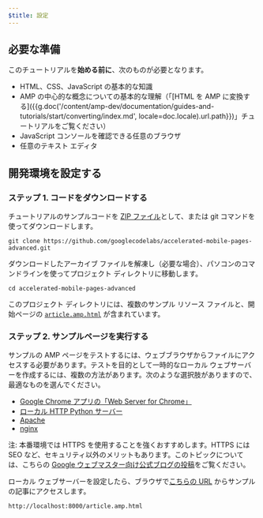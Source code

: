```yaml
---
$title: 設定
---
```


## 必要な準備

このチュートリアルを**始める前に**、次のものが必要となります。

- HTML、CSS、JavaScript の基本的な知識
- AMP の中心的な概念についての基本的な理解（「[HTML を AMP に変換する]({{g.doc('/content/amp-dev/documentation/guides-and-tutorials/start/converting/index.md', locale=doc.locale).url.path}})」チュートリアルをご覧ください）
- JavaScript コンソールを確認できる任意のブラウザ
- 任意のテキスト エディタ

## 開発環境を設定する

### ステップ 1. コードをダウンロードする

チュートリアルのサンプルコードを [ZIP ファイル](https://github.com/googlecodelabs/accelerated-mobile-pages-advanced/archive/master.zip)として、または git コマンドを使ってダウンロードします。

```shell
git clone https://github.com/googlecodelabs/accelerated-mobile-pages-advanced.git
```

ダウンロードしたアーカイブ ファイルを解凍し（必要な場合）、パソコンのコマンドラインを使ってプロジェクト ディレクトリに移動します。

```shell
cd accelerated-mobile-pages-advanced
```

このプロジェクト ディレクトリには、複数のサンプル リソース ファイルと、開始ページの [`article.amp.html`](https://github.com/googlecodelabs/accelerated-mobile-pages-advanced/blob/master/article.amp.html) が含まれています。

### ステップ 2. サンプルページを実行する

サンプルの AMP ページをテストするには、ウェブブラウザからファイルにアクセスする必要があります。テストを目的として一時的なローカル ウェブサーバーを作成するには、複数の方法があります。次のような選択肢がありますので、最適なものを選んでください。

- [Google Chrome アプリの「Web Server for Chrome」](https://chrome.google.com/webstore/detail/web-server-for-chrome/ofhbbkphhbklhfoeikjpcbhemlocgigb)
- [ローカル HTTP Python サーバー](https://developer.mozilla.org/en-US/docs/Learn/Common_questions/set_up_a_local_testing_server#Running_a_simple_local_HTTP_server)
- [Apache](https://httpd.apache.org/docs/2.4/getting-started.html)
- [nginx](http://nginx.org/)

注: 本番環境では HTTPS を使用することを強くおすすめします。HTTPS には SEO など、セキュリティ以外のメリットもあります。このトピックについては、こちらの [Google ウェブマスター向け公式ブログの投稿](https://webmasters.googleblog.com/2014/08/https-as-ranking-signal.html)をご覧ください。

ローカル ウェブサーバーを設定したら、ブラウザで[こちらの URL](http://localhost:8000/article.amp.html) からサンプルの記事にアクセスします。

```text
http://localhost:8000/article.amp.html
```
